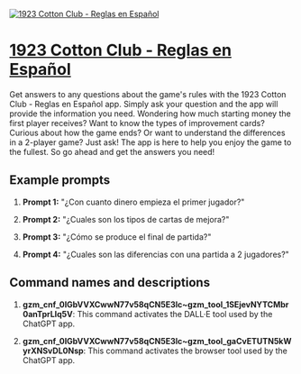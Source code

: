 [![1923 Cotton Club - Reglas en Español](https://files.oaiusercontent.com/file-sKMhavaVl51tUaYQoqlLEPgz?se=2123-10-17T08%3A21%3A43Z&sp=r&sv=2021-08-06&sr=b&rscc=max-age%3D31536000%2C%20immutable&rscd=attachment%3B%20filename%3Djuego-mesa-1923-cotton-club-1073947652.jpg&sig=VOcdrfWHN9BAWvJAJLxe1OH10tcAQIMkN8EJs2PQFmE%3D)](https://chat.openai.com/g/g-fvxUboQvr-1923-cotton-club-reglas-en-espanol)

# [1923 Cotton Club - Reglas en Español](https://chat.openai.com/g/g-fvxUboQvr-1923-cotton-club-reglas-en-espanol)

Get answers to any questions about the game's rules with the 1923 Cotton Club - Reglas en Español app. Simply ask your question and the app will provide the information you need. Wondering how much starting money the first player receives? Want to know the types of improvement cards? Curious about how the game ends? Or want to understand the differences in a 2-player game? Just ask! The app is here to help you enjoy the game to the fullest. So go ahead and get the answers you need!

## Example prompts

1. **Prompt 1:** "¿Con cuanto dinero empieza el primer jugador?"

2. **Prompt 2:** "¿Cuales son los tipos de cartas de mejora?"

3. **Prompt 3:** "¿Cómo se produce el final de partida?"

4. **Prompt 4:** "¿Cuales son las diferencias con una partida a 2 jugadores?"

## Command names and descriptions

1. **gzm_cnf_0IGbVVXCwwN77v58qCN5E3lc~gzm_tool_1SEjevNYTCMbr0anTprLIq5V**: This command activates the DALL·E tool used by the ChatGPT app.

2. **gzm_cnf_0IGbVVXCwwN77v58qCN5E3lc~gzm_tool_gaCvETUTN5kWyrXNSvDL0Nsp**: This command activates the browser tool used by the ChatGPT app.